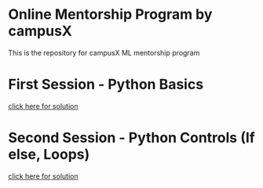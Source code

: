 # Online Mentorship Program by campusX
This is the repository for campusX ML mentorship program

# First Session - Python Basics
[click here for solution](https://github.com/gm965/campusX/blob/main/session_1_tasks.ipynb)

# Second Session - Python Controls (If else, Loops)
[click here for solution](https://github.com/gm965/campusX/blob/main/session_2_tasks.ipynb)

